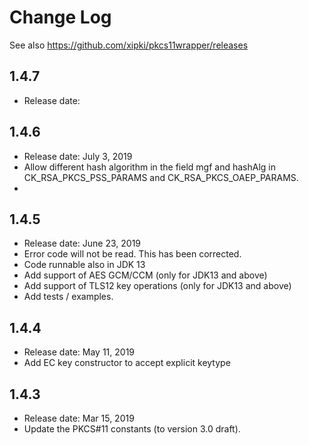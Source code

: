 # Change Log

See also <https://github.com/xipki/pkcs11wrapper/releases>

## 1.4.7
 - Release date:

## 1.4.6
 - Release date: July 3, 2019
 - Allow different hash algorithm in the field mgf and hashAlg in CK_RSA_PKCS_PSS_PARAMS and CK_RSA_PKCS_OAEP_PARAMS.
 - 

## 1.4.5
 - Release date: June 23, 2019
 - Error code will not be read. This has been corrected.
 - Code runnable also in JDK 13
 - Add support of AES GCM/CCM (only for JDK13 and above)
 - Add support of TLS12 key operations (only for JDK13 and above)
 - Add tests / examples.

## 1.4.4
 - Release date: May 11, 2019
 - Add EC key constructor to accept explicit keytype

## 1.4.3
 - Release date: Mar 15, 2019
 - Update the PKCS#11 constants (to version 3.0 draft).
